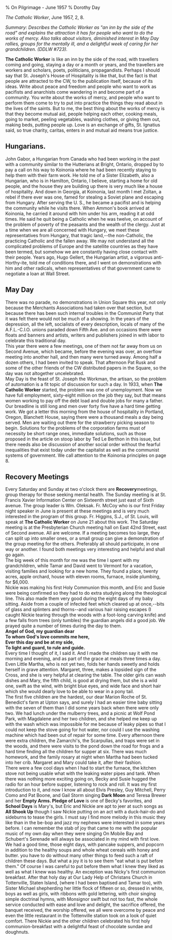 % On Pilgrimage - June 1957
% Dorothy Day

*The Catholic Worker*, June 1957, 2, 8.

*Summary: Describes the Catholic Worker as "an inn by the side of the
road" and explains the attraction it has for people who want to do the
works of mercy. Also talks about visitors, diminished interest in May
Day rallies, groups for the mentally ill, and a delightful week of
caring for her grandchildren. (DDLW \#723).*

**The Catholic Worker** is like an inn by the side of the road, with
travellers coming and going, staying a day or a month or years, and the
travellers are workers and scholars, poets, politicians, propagandists.
Perhaps I should say that St. Joseph's House of Hospitality is like
that, but the fact is that people are attracted to the CW, to the
publication itself, because of its ideas. Write about peace and freedom
and people who want to work as pacifists and anarchists come wandering
in and become part of a community. You write about the works of mercy,
and people who want to perform them come to try to put into practice the
things they read about in the lives of the saints. But to me, the best
thing about the works of mercy is that they become mutual aid, people
helping each other, cooking meals, going to market, peeling vegetables,
washing clothes, or giving them out, making beds, putting people up.
Love is an exchange of gifts, St. Ignatius said, so true charity,
caritas, enters in and mutual aid means true justice.

Hungarians.
-----------

John Gabor, a Hungarian from Canada who had been working in the past
with a community similar to the Hutterians at Bright, Ontario, dropped
by to pay a call on his way to Koinonia where he had been recently
staying to help them with their farm work. He told me of a Sister
Elizabeth, also a Hungarian, who is in Hamilton, Ontario, I believe,
starting a home for old people, and the house they are building up there
is very much like a house of hospitality. And down in Georgia, at
Koinonia, last month I met Zoltan, a rebel if there ever was one, famed
for stealing a Soviet plane and escaping from Hungary. After serving the
U. S., he became a pacifist and is helping the community while he visits
there. When Ammon's book arrived at Koinonia, he carried it around with
him under his arm, reading it at odd times. He said he quit being a
Catholic when he was twelve, on account of the problem of poverty of the
peasants and the wealth of the clergy. Just at a time when we are all
concerned with Hungary, we meet these representatives from Hungary, that
tragic land,--the non-Catholic, the practicing Catholic and the fallen
away. We may not understand all the complicated problems of Europe and
the satellite countries as they have been termed, but somehow we are
constantly having close contact with their people. Years ago, Hugo
Gellert, the Hungarian artist, a vigorous anti-Horthy-ite, told me of
conditions there, and I went on demonstrations with him and other
radicals, when representatives of that government came to negotiate a
loan at Wall Street.

May Day
-------

There was no parade, no demonstrations in Union Square this year, not
only because the Merchants Associations had taken over that section, but
because there has been such internal troubles in the Communist Party
that it was felt there would not be much of a showing. In the years of
the depression, all the left, socialists of every description, locals of
many of the A.F.L.-C.I.O. unions paraded down Fifth Ave. and on
occasions there were floats and banners and artists, writers and
publishers joined in with labor to celebrate this traditional day.\
 This year there were a few meetings, one of them not far away from us
on Second Avenue, which became, before the evening was over, an overflow
meeting into another hall, and then many were turned away. Among half a
dozen others, I had been invited to speak. That afternoon Pat Rusk and
some of the other friends of the CW distributed papers in the Square, so
the day was not altogether uncelebrated.\
 May Day is the feast of St. Joseph the Workman, the artisan, so the
problem of automation is a fit topic of discussion for such a day. In
1933, when **The Catholic Worker** started, the problem was one of
unemployment. Now we have full employment, sixty-eight million on the
job they say, but that means women working to pay off the debt load and
double jobs for many a father. Our breadline is still long and men over
forty five have a hard time getting work. We got a letter this morning
from the house of hospitality in Portland, Oregon, Blanchett House,
saying there were a thousand meals a day being served. Men are waiting
out there for the strawberry picking season to begin. Solutions for the
problems of the corporation farms must of necessity be short range ones,
immediate solutions, such as those proposed in the article on stoop
labor by Ted Le Berthon in this issue, but there needs also be
discussion of another social order without the fearful inequalities that
exist today under the capitalist as well as the communist systems of
government. We call attention to the Koinonia principles on page 8.

Recovery Meetings
-----------------

Every Saturday and Sunday at two o'clock there are **Recovery**meetings,
group therapy for those seeking mental health. The Sunday meeting is at
St. Francis Xavier Information Center on Sixteenth street just east of
Sixth avenue. The group leader is Wm. Oleksak. Fr. McCoy who is our
first Friday night speaker in June is present at these meetings and is
very much interested in the program of this group. Fr. Higgins, S.J., of
St. Louis, will speak at **The Catholic Worker** on June 21 about this
work. The Saturday meeting is at the Presbyterian Church meeting hall on
East 42nd Street, east of Second avenue. All are welcome. If a meeting
becomes too large, they can split up into smaller ones, or a small group
can give a demonstration of the group meeting for the others. Preferably
all should participate, in one way or another. I found both meetings
very interesting and helpful and shall go again.\
 The big week of this month for me was the time I spent with my
grandchildren, while Tamar and David went to Vermont for a vacation,
visiting families and looking for a new home. They found a place, twenty
acres, apple orchard, house with eleven rooms, furnace, inside plumbing,
for \$6,000.\
 Nickie was making his first Holy Communion this month, and Eric and
Susie were being confirmed so they had to do extra studying along the
theological line. This also made them very good during the eight days of
my baby sitting. Aside from a couple of infected feet which cleared up
at once,--bits of glass and splinters and thorns--and various hair
raising escapes (I caught Nickie tearing through the woods with a
foot-long carving knife) and a few falls from trees (only tumbles) the
guardian angels did a good job. We prayed quite a number of times during
the day to them.\
 **Angel of God, my guardian dear\
 To whom God's love commits me here,\
 Ever this day and be at my side,\
 To light and guard, to rule and guide.**\
 Every time I thought of it, I said it. And I made the children say it
with me morning and evening, and as part of the grace at meals three
times a day. Even Little Martha, who is not yet two, folds her hands
sweetly and holds herself in grave attention. Margaret, three, makes a
lopsided sign of the Cross, and she is very helpful at clearing the
table. The older girls can wash dishes and Mary, the fifth child, is
good at drying them, but she is a wild one, swift as the wind, with
bright blue eyes, and wide face and short hair which she would dearly
love to be able to wear in a pony tail.\
 The first five children are the hardest, our dear Marion Roche of St.
Benedict's farm at Upton says, and surely I had an easier time baby
sitting with the seven of them than I did some years back when there
were only two. We had lunch under the mulberry trees, and a picnic at
Wolf Pond Park, with Magdalene and her two children, and she helped me
keep up with the wash which was impossible for me because of leaky pipes
so that I could not keep the stove going for hot water, nor could I use
the washing machine which had been out of repair for some time. Every
afternoon there were extra children, the Zamarchi's, the Scarpullas, and
traps were set in the woods, and there were visits to the pond down the
road for frogs and a hard time finding all the children for supper at
six. There was much homework, and the family rosary at night when Martha
had been tucked into her crib. Margaret and Mary could take it, after
their fashion.\
 There were a few cool days when I had to start the furnace, the kitchen
stove not being usable what with the leaking water pipes and tank. When
there was nothing more exciting going on, Becky and Susie hugged the
radio for an hour before supper, listening to rock and roll. It was my
first introduction to it, and now I know all about Elvis Presley, Guy
Mitchell, Perry Como and Pat Boone, and Gail Storm singing **Dark Moon**
and Teresa Brewer and her **Empty Arms. Pledge of Love** is one of
Becky's favorites, and **School Days** is Mary's, but Eric and Nickie
are apt to jeer at such songs as **All Shook Up** though I saw Nickie
putting on an act with a duck-hair-do and sideburns to tease the girls.
I must say I find more melody in this music they like than in the be-bop
and jazz my nephews were interested in some years before. I can remember
the stab of joy that came to me with the popular music of my own day
when they were singing On Mobile Bay and Schubert's Serenade will always
be associated in my mind with first love.\
 We had a good time, those eight days, with pancake suppers, and popcorn
in addition to the healthy soups and whole wheat cereals with honey and
butter. you have to do without many other things to feed such a raft of
children these days. But what a joy it is to see them "eat what is put
before them." Of course I was careful to put before them what I knew
they liked as well as what I knew was healthy. An exception was Nicky's
first communion breakfast. After that holy day at Our Lady Help of
Christans Church in Tottenville, Staten Island, (where I had been
baptised and Tamar too), with Sister Michael shepherding her little
flock of fifteen or so, dressed in white, boys as well as girls, with
ribbons with gold lettering, with choir singing simple doctrinal hymns,
with Monsignor swift but not too fast, the whole service conducted with
ease and love and delight, the sacrifice offered, the banquet received,
the worship offered, we all were overcome by peace and even the little
restaurant in the Tottenville station took on a look of quiet comfort.
There Nickie and the other children celebrated his first holy
communion-breakfast with a delightful feast of chocolate sundae and
doughnuts.
